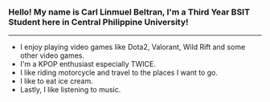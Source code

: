### Hello! My name is Carl Linmuel Beltran, I'm a Third Year BSIT Student here in Central Philippine University!

*** ***
- I enjoy playing video games like Dota2, Valorant, Wild Rift and some other video games.
- I'm a KPOP enthusiast especially TWICE.
- I like riding motorcycle and travel to the places I want to go.
- I like to eat ice cream.
- Lastly, I like listening to music.


<!--
**carllinmuel/carllinmuel** is a ✨ _special_ ✨ repository because its `README.md` (this file) appears on your GitHub profile.

Here are some ideas to get you started:

- 🔭 I’m currently working on ...
- 🌱 I’m currently learning ...
- 👯 I’m looking to collaborate on ...
- 🤔 I’m looking for help with ...
- 💬 Ask me about ...
- 📫 How to reach me: ...
- 😄 Pronouns: ...
- ⚡ Fun fact: ...
-->
